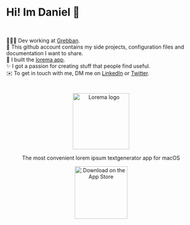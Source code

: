 <h1> Hi! Im Daniel 👋 </h1> <br/>

👨🏻‍💻 Dev working at [Grebban](https://www.grebban.com/).<br/>
👾 This github account contains my side projects, configuration files and documentation I want to share.<br/>
🍎 I built the [lorema app](https://www.lorema.app/).<br/>
✨ I got a passion for creating stuff that people find useful.<br/>
✉️ To get in touch with me, DM me on [LinkedIn](https://www.linkedin.com/in/daniel-danielsson-a70415134/) or [Twitter](https://twitter.com/T1Danielsson).

#

<div align="center">
<a href="https://www.lorema.app/" align="center">
  <img alt="Lorema logo" title="Lorema logo" src="https://www.lorema.app/_next/image?url=%2F_next%2Fstatic%2Fmedia%2F512.daacb9a7.png&w=1080&q=75" width="150">
</a>
<p>The most convenient lorem ipsum textgenerator app for macOS </p>
</div>


<p align="center">
  <a href=https://apps.apple.com/us/app/lorema/id1623240546>
    <img alt="Download on the App Store" title="App Store" src="http://i.imgur.com/0n2zqHD.png" width="140">
  </a>

</p>
